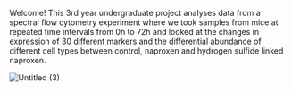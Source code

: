 Welcome! This 3rd year undergraduate project analyses data from a spectral flow cytometry experiment where we took samples from mice at repeated time intervals from 0h to 72h and looked at the changes in expression of 30 different markers and the differential abundance of different cell types between control, naproxen and hydrogen sulfide linked naproxen. 

![Untitled (3)](https://github.com/camelgeresa/undergrad/assets/99748864/8d08826c-d718-462c-85ee-3e4d2f51d8bf)

